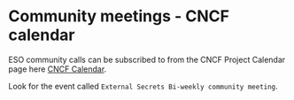 # Community meetings - CNCF calendar

ESO community calls can be subscribed to from the CNCF Project Calendar page here [CNCF Calendar](https://www.cncf.io/calendar/).

Look for the event called `External Secrets Bi-weekly community meeting`.
